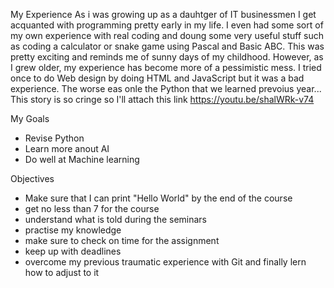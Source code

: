 My Experience
As i was growing up as a dauhtger of IT businessmen I get acquanted with programming pretty early in my life. 
I even had some sort of my own experience with real coding and doung some very useful stuff such as coding a calculator or snake game using Pascal and Basic ABC.
This was pretty exciting and reminds me of sunny days of my childhood. However, as I grew older, my experience has become more of a pessimistic mess. I tried once
to do Web design by doing HTML and JavaScript but it was a bad experience. The worse eas onle the Python that we learned prevoius year...
This story is so cringe so I'll attach this link https://youtu.be/shalWRk-v74

My Goals
- Revise Python
- Learn more anout AI
- Do well at Machine learning 

Objectives
- Make sure that I can print "Hello World" by the end of the course
- get no less than 7 for the course 
- understand what is told during the seminars 
- practise my knowledge 
- make sure to check on time for the assignment
- keep up with deadlines
- overcome my previous traumatic experience with Git and finally lern how to adjust to it 
